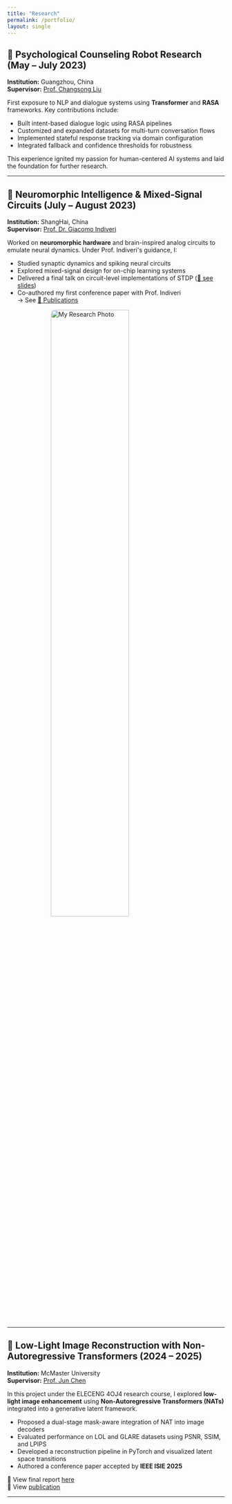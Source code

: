 ```yaml
---
title: "Research"
permalink: /portfolio/
layout: single
---
```


## 🧠 Psychological Counseling Robot Research (May – July 2023)

**Institution:** Guangzhou, China  
**Supervisor:** [Prof. Changsong Liu](https://scholar.google.com/citations?user=x_cL5pQAAAAJ&hl=en)

First exposure to NLP and dialogue systems using **Transformer** and **RASA** frameworks. Key contributions include:

- Built intent-based dialogue logic using RASA pipelines
- Customized and expanded datasets for multi-turn conversation flows
- Implemented stateful response tracking via domain configuration
- Integrated fallback and confidence thresholds for robustness

This experience ignited my passion for human-centered AI systems and laid the foundation for further research.

---

## 🧩 Neuromorphic Intelligence & Mixed-Signal Circuits (July – August 2023)

**Institution:** ShangHai, China  
**Supervisor:** [Prof. Dr. Giacomo Indiveri](https://scholar.google.com/citations?user=kdHjCAMAAAAJ&hl=en)

Worked on **neuromorphic hardware** and brain-inspired analog circuits to emulate neural dynamics. Under Prof. Indiveri's guidance, I:

- Studied synaptic dynamics and spiking neural circuits
- Explored mixed-signal design for on-chip learning systems
- Delivered a final talk on circuit-level implementations of STDP ([📄 see slides](https://drive.google.com/file/d/1m01NmtEKXjhTXBAF5e5LMCE1lE5W8tPg/view?usp=sharing))
- Co-authored my first conference paper with Prof. Indiveri  
  → See [📄 Publications](https://wangq180.github.io/Qianyue-Wang.github.io/publications/)
  
<img src="https://drive.google.com/uc?export=view&id=1XTj8aKRY5Vxtg-NZSpkNtpsqSX51XM8h" 
     alt="My Research Photo" 
     style="width: 60%; display: block; margin: 0 auto; border-radius: 10px;" />


---

## 🌙 Low-Light Image Reconstruction with Non-Autoregressive Transformers (2024 – 2025)

**Institution:** McMaster University  
**Supervisor:** [Prof. Jun Chen](https://www.eng.mcmaster.ca/ece/faculty/dr-jun-chen/)

In this project under the ELECENG 4OJ4 research course, I explored **low-light image enhancement** using **Non-Autoregressive Transformers (NATs)** integrated into a generative latent framework.

- Proposed a dual-stage mask-aware integration of NAT into image decoders
- Evaluated performance on LOL and GLARE datasets using PSNR, SSIM, and LPIPS
- Developed a reconstruction pipeline in PyTorch and visualized latent space transitions
- Authored a conference paper accepted by **IEEE ISIE 2025**

📑 View final report [here](https://drive.google.com/file/d/1UeG4kdlfmiiWvWWcqd7SZ2JBdkSBZ7nt/view?usp=sharing)  
📄 View [publication](https://wangq180.github.io/Qianyue-Wang.github.io/publications/)

---
